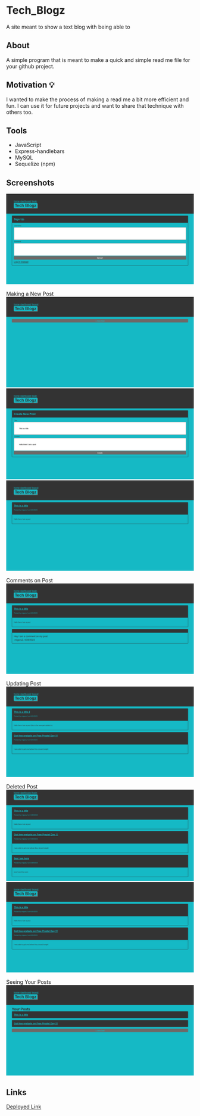 # Tech_Blogz
A site meant to show a text blog with being able to 
## About

A simple program that is meant to make a quick and simple read me file for your github project.


## Motivation 💡

I wanted to make the process of making a read me a bit more efficient and fun. I can use it for future projects and want to share that technique with others too.

## Tools 

- JavaScript
- Express-handlebars
- MySQL
- Sequelize (npm)

## Screenshots 

![Signup page](assets/Screenshot%202023-04-28%20at%2002-50-26%20Tech%20Blog.png)

Making a New Post
![Make a new post](assets/Screenshot%202023-04-28%20at%2002-50-55%20Tech%20Blog.png)
![New Post part 2](assets/Screenshot%202023-04-28%20at%2002-51-23%20Tech%20Blog.png)
![New Post part 3](assets/Screenshot%202023-04-28%20at%2002-52-00%20Tech%20Blog.png)

Comments on Post
![Post with comment](assets/Screenshot%202023-04-28%20at%2002-57-47%20Tech%20Blog.png)

Updating Post
![Updated Post](assets/Screenshot%202023-04-28%20at%2002-58-42%20Tech%20Blog.png)

Deleted Post
![Show Post](assets/Screenshot%202023-04-28%20at%2002-56-38%20Tech%20Blog.png)
![Deleted Post](assets/Screenshot%202023-04-28%20at%2002-57-12%20Tech%20Blog.png)

Seeing Your Posts
![Seeing Submitted Posts](assets/Screenshot%202023-04-28%20at%2002-57-06%20Tech%20Blog.png)

## Links 

[Deployed Link](https://superb-faun-15eb1b.netlify.app/)